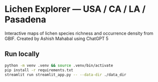 # Lichen Explorer — USA / CA / LA / Pasadena

Interactive maps of lichen species richness and occurrence density from GBIF.
Created by Ashish Mahabal using ChatGPT 5

## Run locally

```bash
python -m venv .venv && source .venv/bin/activate
pip install -r requirements.txt
streamlit run streamlit_app.py -- --data-dir ./data_dir

